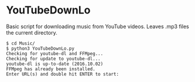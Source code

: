 # YouTubeDownLo

Basic script for downloading music from YouTube videos.
Leaves .mp3 files the current directory.

	$ cd Music/
	$ python3 YouTubeDownLo.py
	Checking for youtube-dl and FFMpeg...
	Checking for update to youtube-dl...
	youtube-dl is up-to-date (2016.10.02)
	FFMpeg has already been installed.
	Enter URL(s) and double hit ENTER to start: 
